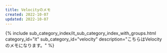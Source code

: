 ```yaml
---
title: Velocityのメモ
created: 2022-10-07
updated: 2022-10-07
---
```

{% include sub_category_index/it_sub_category_index_with_groups.html
    category_id="it"
    sub_category_id="velocity"
    description="こちらはVelocityのメモになります。" %}
